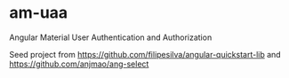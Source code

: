 # am-uaa
Angular Material User Authentication and Authorization

Seed project from https://github.com/filipesilva/angular-quickstart-lib and 
https://github.com/anjmao/ang-select